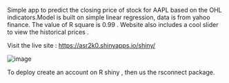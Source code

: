 Simple app to predict the closing price of stock for AAPL based on the OHL indicators.Model is built on simple linear regression, data is from yahoo finance. The value of R square is 0.99 . Website also includes a cool slider to view the historical prices . 

Visit the live site : https://asr2k0.shinyapps.io/shiny/


![image](https://github.com/Asr2k0/R_Shiny_stock_prediction/assets/53867243/f5ae1803-971f-4a23-857f-9ae1692b1f6f)
 


To deploy create an account on R shiny , then us the rsconnect package.
